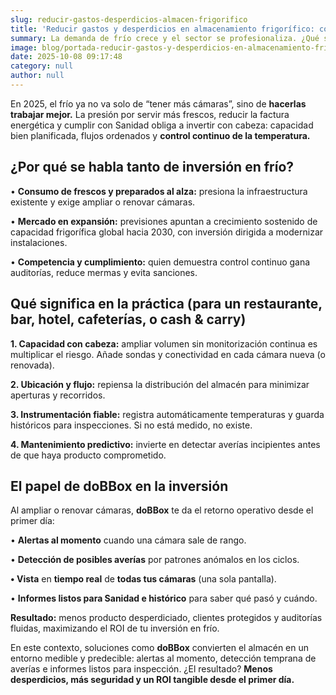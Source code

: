 ```yaml
---
slug: reducir-gastos-desperdicios-almacen-frigorifico
title: 'Reducir gastos y desperdicios en almacenamiento frigorífico: cómo traducir la tendencia global a tu cocina y cámaras'
summary: La demanda de frío crece y el sector se profesionaliza. ¿Qué significa “reducir gastos y desperdicios en almacenamiento frigorífico” para hostelería y alimentación? Detección, análisis y control para no romper la cadena de frío.
image: blog/portada-reducir-gastos-y-desperdicios-en-almacenamiento-frigorifico.jpg
date: 2025-10-08 09:17:48
category: null
author: null
---
```

En 2025, el frío ya no va solo de “tener más cámaras”, sino de **hacerlas trabajar mejor.** La presión por servir más frescos, reducir la factura energética y cumplir con Sanidad obliga a invertir con cabeza: capacidad bien planificada, flujos ordenados y **control continuo de la temperatura.** 





## ¿Por qué se habla tanto de inversión en frío?

•	**Consumo de frescos y preparados al alza:** presiona la infraestructura existente y exige ampliar o renovar cámaras. 

•	**Mercado en expansión:** previsiones apuntan a crecimiento sostenido de capacidad frigorífica global hacia 2030, con inversión dirigida a modernizar instalaciones.

•	**Competencia y cumplimiento:** quien demuestra control continuo gana auditorías, reduce mermas y evita sanciones.





## Qué significa en la práctica (para un restaurante, bar, hotel, cafeterías, o cash & carry)

**1.	Capacidad con cabeza:** ampliar volumen sin monitorización continua es multiplicar el riesgo. Añade sondas y conectividad en cada cámara nueva (o renovada).

**2.	Ubicación y flujo:** repiensa la distribución del almacén para minimizar aperturas y recorridos.

**3.	Instrumentación fiable:** registra automáticamente temperaturas y guarda históricos para inspecciones. Si no está medido, no existe.

**4.	Mantenimiento predictivo:** invierte en detectar averías incipientes antes de que haya producto comprometido. 





## El papel de doBBox en la inversión

Al ampliar o renovar cámaras, **doBBox** te da el retorno operativo desde el primer día:

•	**Alertas al momento** cuando una cámara sale de rango.

•	**Detección de posibles averías** por patrones anómalos en los ciclos.

**•	Vista** en **tiempo real** de **todas tus cámaras** (una sola pantalla).

•	**Informes listos para Sanidad e histórico** para saber qué pasó y cuándo.

**Resultado:** menos producto desperdiciado, clientes protegidos y auditorías fluidas, maximizando el ROI de tu inversión en frío.

En este contexto, soluciones como **doBBox** convierten el almacén en un entorno medible y predecible: alertas al momento, detección temprana de averías e informes listos para inspección. ¿El resultado? **Menos desperdicios, más seguridad y un ROI tangible desde el primer día.**
